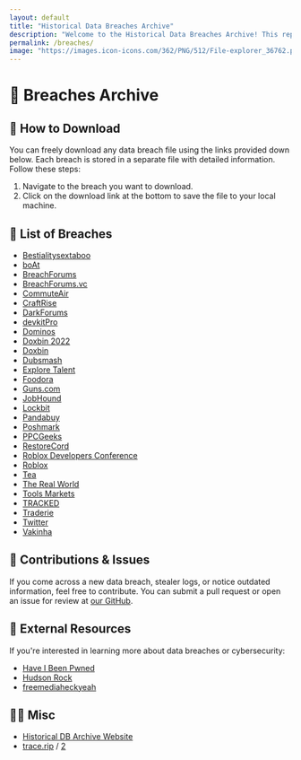 ```yaml
---
layout: default
title: "Historical Data Breaches Archive"
description: "Welcome to the Historical Data Breaches Archive! This repository contains a comprehensive and ever-growing collection of data breaches throughout history. All the breaches stored here are publicly available and can be freely downloaded for research, analysis, or educational purposes."
permalink: /breaches/
image: "https://images.icon-icons.com/362/PNG/512/File-explorer_36762.png"
---
```


# 📂 Breaches Archive

## 🚀 How to Download

You can freely download any data breach file using the links provided down below. Each breach is stored in a separate file with detailed information. Follow these steps:

1. Navigate to the breach you want to download.
2. Click on the download link at the bottom to save the file to your local machine.

## 📂 List of Breaches

- [Bestialitysextaboo](./Bestialitysextaboo.md)
- [boAt](./boAt.md)
- [BreachForums](./BreachForums.md)
- [BreachForums.vc](./BreachForums.vc.md)
- [CommuteAir](./CommuteAir.md)
- [CraftRise](./CraftRise.md)
- [DarkForums](https://archive.trace.rip/breaches/DarkForums)
- [devkitPro](./devkitPro.md)
- [Dominos](./Dominos.md)
- [Doxbin 2022](https://archive.trace.rip/breaches/Doxbin2022)
- [Doxbin](./Doxbin.md)
- [Dubsmash](./Dubsmash)
- [Explore Talent](https://archive.trace.rip/breaches/ExploreTalent)
- [Foodora](./Foodora.md)
- [Guns.com](./Guns.com.md)
- [JobHound](./JobHound.md)
- [Lockbit](./Lockbit.md)
- [Pandabuy](./Pandabuy.md)
- [Poshmark](./Poshmark.md)
- [PPCGeeks](./PPCGeeks.md)
- [RestoreCord](./RestoreCord.md)
- [Roblox Developers Conference](https://archive.trace.rip/breaches/RDC)
- [Roblox](./Roblox.md)
- [Tea](./Tea.md)
- [The Real World](https://archive.trace.rip/breaches/TheRealWorld)
- [Tools Markets](./tools-markets.md)
- [TRACKED](./Tracked.md)
- [Traderie](./Traderie.md)
- [Twitter](./Twitter.md)
- [Vakinha](./Vakinha.md)

## 🔧 Contributions & Issues

If you come across a new data breach, stealer logs, or notice outdated information, feel free to contribute. You can submit a pull request or open an issue for review at [our GitHub](https://github.com/YoureIronic/Historical-Data-Breaches-Archive).

## 🔗 External Resources

If you're interested in learning more about data breaches or cybersecurity:
- [Have I Been Pwned](https://haveibeenpwned.com)
- [Hudson Rock](https://www.hudsonrock.com/threat-intelligence-cybercrime-tools)
- [freemediaheckyeah](https://fmhy.net)

## 🤷‍♀️ Misc

- [Historical DB Archive Website](https://archive.trace.rip)
- [trace.rip](https://trace.rip) / [2](https://searchub.vip)